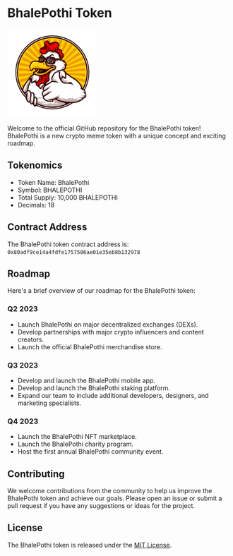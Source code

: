 # BhalePothi Token

<img src="https://github.com/0xbhalepothi/Digital-Assets-Lib/blob/main/BHALEPOTHI-LOGO.png" alt= “BhalePothi-Token-Logo” width="200" height="200">

Welcome to the official GitHub repository for the BhalePothi token! BhalePothi is a new crypto meme token with a unique concept and exciting roadmap.

## Tokenomics

- Token Name: BhalePothi
- Symbol: BHALEPOTHI
- Total Supply: 10,000 BHALEPOTHI
- Decimals: 18

## Contract Address

The BhalePothi token contract address is: `0x80adf9ce14a4fdfe1757586ae01e35eb8b132978`

## Roadmap

Here's a brief overview of our roadmap for the BhalePothi token:

### Q2 2023

- Launch BhalePothi on major decentralized exchanges (DEXs).
- Develop partnerships with major crypto influencers and content creators.
- Launch the official BhalePothi merchandise store.

### Q3 2023

- Develop and launch the BhalePothi mobile app.
- Develop and launch the BhalePothi staking platform.
- Expand our team to include additional developers, designers, and marketing specialists.

### Q4 2023

- Launch the BhalePothi NFT marketplace.
- Launch the BhalePothi charity program.
- Host the first annual BhalePothi community event.

## Contributing

We welcome contributions from the community to help us improve the BhalePothi token and achieve our goals. Please open an issue or submit a pull request if you have any suggestions or ideas for the project.

## License

The BhalePothi token is released under the [MIT License](https://opensource.org/licenses/MIT).
